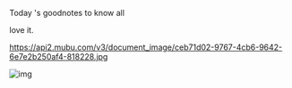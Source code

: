 Today 's goodnotes to know all

love it.

https://api2.mubu.com/v3/document_image/ceb71d02-9767-4cb6-9642-6e7e2b250af4-818228.jpg


![img](https://api2.mubu.com/v3/document_image/ceb71d02-9767-4cb6-9642-6e7e2b250af4-818228.jpg)
